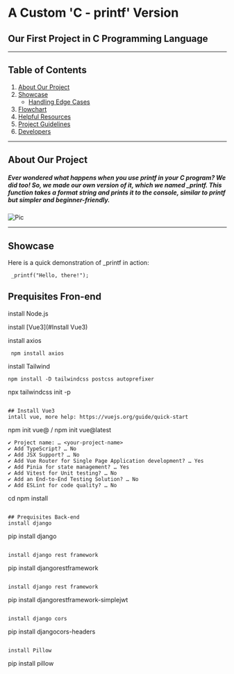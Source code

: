 # A Custom 'C - printf' Version
## Our First Project in C Programming Language
***
## Table of Contents
1. [About Our Project](#about-our-project)
2. [Showcase](#showcase)
	* [Handling Edge Cases](#handling-edge-cases)
3. [Flowchart](#flowchart)
4. [Helpful Resources](#helpful-resources)
5. [Project Guidelines](#project-guidelines)
6. [Developers](#developers)
***
## About Our Project
##### Ever wondered what happens when you use printf in your C program? We did too! So, we made our own version of it, which we named _printf. This function takes a format string and prints it to the console, similar to printf but simpler and beginner-friendly.
![Pic](https://encrypted-tbn0.gstatic.com/images?q=tbn:ANd9GcTxtBoAQG-ycgK4yi6LJ9DH-VkRj6lsFT8rGA&usqp=CAUi)
***
## Showcase
Here is a quick demonstration of _printf in action:

```
 _printf("Hello, there!");
```

## Prequisites Fron-end
install Node.js

install [Vue3](#Install Vue3)

install axios
```
 npm install axios
```

install Tailwind
```
npm install -D tailwindcss postcss autoprefixer
``````
npx tailwindcss init -p
```

## Install Vue3
intall vue, more help: https://vuejs.org/guide/quick-start

```
 npm init vue@<verison> / npm init vue@latest
```
✔ Project name: … <your-project-name>
✔ Add TypeScript? … No
✔ Add JSX Support? … No
✔ Add Vue Router for Single Page Application development? … Yes
✔ Add Pinia for state management? … Yes
✔ Add Vitest for Unit testing? … No
✔ Add an End-to-End Testing Solution? … No
✔ Add ESLint for code quality? … No

```
 cd <your-project-name>
 npm install
```

## Prequisites Back-end
install django
```
 pip install django
```

install django rest framework
```
 pip install djangorestframework
```

install django rest framework
```
 pip install djangorestframework-simplejwt
```

install django cors
```
 pip install djangocors-headers
```

install Pillow
```
 pip install pillow
```
